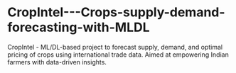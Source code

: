 # CropIntel---Crops-supply-demand-forecasting-with-MLDL
CropIntel - ML/DL-based project to forecast supply, demand, and optimal pricing of crops using international trade data. Aimed at empowering Indian farmers with data-driven insights.
